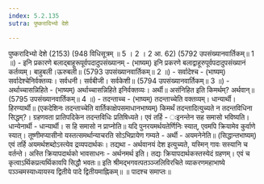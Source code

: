 ```yaml
---
index: 5.2.135
sutra: पुष्करादिभ्यो देशे

---
```

 पुष्करादिभ्यो देशे (2153) (948 विधिसूत्रम् ॥ 5 । 2 । 2 आ. 62) (5792 उपसंख्यानवार्तिकम्॥ 1 ॥) - इनि प्रकारणे बलाद्बाहूरूपूर्वपदादुपसंख्यानम् - (भाष्यम्) इनि प्रकरणे बलाद्वाहूरुपूर्वपदादुपसंख्यानं कर्तव्यम्। बाहुबली।ऊरुबली॥ (5793 उपसंख्यानवार्तिकम्॥ 2 ॥) - सर्वादेश्च - (भाष्यम्) सर्वादेश्चेनिर्वक्तव्यः। सर्वधनी। सर्वबीजी। सर्वकेशी॥ (5794 उपसंख्यानवार्तिकम्॥ 3 ॥) - अर्थाच्चासन्निहिते - (भाष्यम्) अर्थाच्चासन्निहिते इनिर्वक्तव्यः। अर्थी॥ असंनिहित इति किमर्थम्? अर्थवान्॥ (5795 उपसंख्यानवार्तिकम्॥ 4 ॥) - तदन्ताच्च - (भाष्यम्) तदन्ताच्चेति वक्तव्यम्। धान्यार्थी। हिरण्यार्थी॥ (एकदेशिनः तदन्ताच्चेति वार्तिकाक्षेपसमाधानभाष्यम्) किमर्थं तदन्तादित्युच्यते न तदन्तविधिना सिद्धम्?। ग्रहणवता प्रातिपदिकेन तदन्तविधिः प्रतिषिध्यते। एवं तर्हि - ःइनन्तेन सह समासो भविष्यति। धान्येनार्थी - धान्यार्थी। स हि समासो न प्राप्नोति॥ यदि पुनरयमर्थयतेर्णिनिः स्यात्, एवमपि क्रियामेव कुर्वाणे स्यात्। तूष्णीमप्यासीनो यस्तत्समर्थान्याचरति सोऽभिप्रायेण गम्यते - अर्थी - अयमनेनेति॥ (सिद्धान्तभाष्यम्) एवं तर्हि अयमर्थशब्दोऽस्त्येव द्रव्यपदार्थकः। तद्यथा - अर्थवानयं देश इत्युच्यते, यस्मिन् गावः सस्यानि च वर्तन्ते। अस्ति क्रियापदार्थको भावसाधनः - अर्थनमर्थ इति। तद्यः क्रियापदार्थकस्तस्येदं ग्रहणम्। एवं च कृत्वाऽर्थिकप्रत्यर्थिकावपि सिद्धौ भवतः॥ इति श्रीमद्भगवत्पतञ्ञ्जलिविरचिते व्याकरणमहाभाष्ये पञ्ञ्चमस्याध्यायस्य द्वितीये पादे द्वितीयमाह्निकम्॥ ॥ पादश्च समाप्तः॥ 